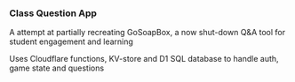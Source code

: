 ### Class Question App
A attempt at partially recreating GoSoapBox, a now shut-down Q&A tool for student engagement and learning

Uses Cloudflare functions, KV-store and D1 SQL database to handle auth, game state and questions
